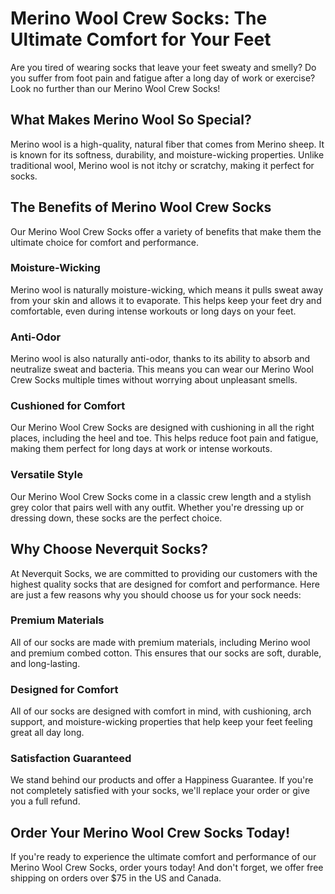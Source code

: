 # Merino Wool Crew Socks: The Ultimate Comfort for Your Feet

Are you tired of wearing socks that leave your feet sweaty and smelly? Do you suffer from foot pain and fatigue after a long day of work or exercise? Look no further than our Merino Wool Crew Socks!

## What Makes Merino Wool So Special?

Merino wool is a high-quality, natural fiber that comes from Merino sheep. It is known for its softness, durability, and moisture-wicking properties. Unlike traditional wool, Merino wool is not itchy or scratchy, making it perfect for socks.

## The Benefits of Merino Wool Crew Socks

Our Merino Wool Crew Socks offer a variety of benefits that make them the ultimate choice for comfort and performance.

### Moisture-Wicking

Merino wool is naturally moisture-wicking, which means it pulls sweat away from your skin and allows it to evaporate. This helps keep your feet dry and comfortable, even during intense workouts or long days on your feet.

### Anti-Odor

Merino wool is also naturally anti-odor, thanks to its ability to absorb and neutralize sweat and bacteria. This means you can wear our Merino Wool Crew Socks multiple times without worrying about unpleasant smells.

### Cushioned for Comfort

Our Merino Wool Crew Socks are designed with cushioning in all the right places, including the heel and toe. This helps reduce foot pain and fatigue, making them perfect for long days at work or intense workouts.

### Versatile Style

Our Merino Wool Crew Socks come in a classic crew length and a stylish grey color that pairs well with any outfit. Whether you're dressing up or dressing down, these socks are the perfect choice.

## Why Choose Neverquit Socks?

At Neverquit Socks, we are committed to providing our customers with the highest quality socks that are designed for comfort and performance. Here are just a few reasons why you should choose us for your sock needs:

### Premium Materials

All of our socks are made with premium materials, including Merino wool and premium combed cotton. This ensures that our socks are soft, durable, and long-lasting.

### Designed for Comfort

All of our socks are designed with comfort in mind, with cushioning, arch support, and moisture-wicking properties that help keep your feet feeling great all day long.

### Satisfaction Guaranteed

We stand behind our products and offer a Happiness Guarantee. If you're not completely satisfied with your socks, we'll replace your order or give you a full refund.

## Order Your Merino Wool Crew Socks Today!

If you're ready to experience the ultimate comfort and performance of our Merino Wool Crew Socks, order yours today! And don't forget, we offer free shipping on orders over $75 in the US and Canada.